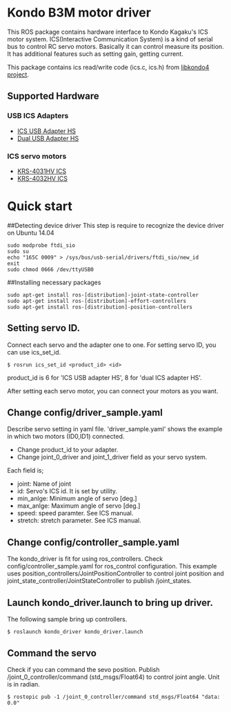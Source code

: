 # Kondo B3M motor driver

This ROS package contains hardware interface to Kondo Kagaku's ICS
motor system. ICS(Interactive Communication System) is a kind of
serial bus to control RC servo motors. Basically it can control
measure its position. It has additional features such as setting gain,
getting current.

This package contains ics read/write code (ics.c, ics.h) from [libkondo4 project](https://bitbucket.org/vo/libkondo4/wiki/Home).

## Supported Hardware

### USB ICS Adapters
* [ICS USB Adapter HS](http://kondo-robot.com/product/02116)
* [Dual USB Adapter HS](http://www.kopropo.co.jp/sys/archives/4315)

### ICS servo motors
* [KRS-4031HV ICS](http://kondo-robot.com/product/krs-4031hv-ics)
* [KRS-4032HV ICS](http://kondo-robot.com/product/krs-4032hv-ics)

# Quick start

##Detecting device driver
This step is require to recognize the device driver on Ubuntu 14.04
```
sudo modprobe ftdi_sio
sudo su
echo "165C 0009" > /sys/bus/usb-serial/drivers/ftdi_sio/new_id
exit
sudo chmod 0666 /dev/ttyUSB0
```

##Installing necessary packages
```
sudo apt-get install ros-[distribution]-joint-state-controller
sudo apt-get install ros-[distribution]-effort-controllers
sudo apt-get install ros-[distribution]-position-controllers
```

## Setting servo ID.
Connect each servo and the adapter one to one.
For setting servo ID, you can use ics_set_id.

```
$ rosrun ics_set_id <product_id> <id>
```

product_id is 6 for 'ICS USB adapter HS', 8 for 'dual ICS adapter HS'.

After setting each servo motor, you can connect your motors as you want.

## Change config/driver_sample.yaml

Describe servo setting in yaml file. 'driver_sample.yaml' shows the example in which two motors (ID0,ID1) connected.
* Change product_id to your adapter.
* Change joint_0_driver and joint_1_driver field as your servo system.

Each field is;

* joint: Name of joint 
* id: Servo's ICS id. It is set by utility.
* min_anlge: Minimum angle of servo [deg.]
* max_anlge: Maximum angle of servo [deg.]
* speed: speed paramter. See ICS manual.
* stretch: stretch parameter. See ICS manual.

## Change config/controller_sample.yaml

The kondo_driver is fit for using ros_controllers. Check config/controller_sample.yaml for ros_control configuration.
This example uses position_controllers/JointPositionController to control joint position and joint_state_controller/JointStateController to publish /joint_states.

## Launch kondo_driver.launch to bring up driver.

The following sample bring up controllers. 

```
$ roslaunch kondo_driver kondo_driver.launch
```

## Command the servo

Check if you can command the sevo position.
Publish /joint_0_controller/command (std_msgs/Float64) to control joint angle. Unit is in radian.

```
$ rostopic pub -1 /joint_0_controller/command std_msgs/Float64 "data: 0.0"
```

